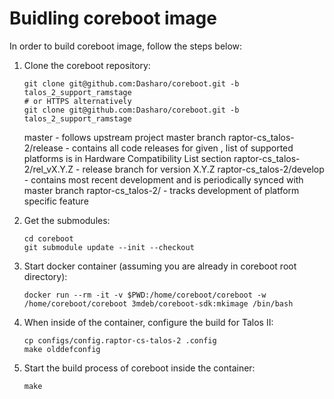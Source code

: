 # Buidling coreboot image

In order to build coreboot image, follow the steps below:

1. Clone the coreboot repository:

   ```
   git clone git@github.com:Dasharo/coreboot.git -b talos_2_support_ramstage
   # or HTTPS alternatively
   git clone git@github.com:Dasharo/coreboot.git -b talos_2_support_ramstage
   ```

    master - follows upstream project master branch
    raptor-cs_talos-2/release - contains all code releases for given <platform>, list of supported platforms is in Hardware Compatibility List section
    raptor-cs_talos-2/rel_vX.Y.Z - release branch for version X.Y.Z
    raptor-cs_talos-2/develop - contains most recent development and is periodically synced with master branch
    raptor-cs_talos-2/<feature> - tracks development of platform specific feature


2. Get the submodules:

   ```
   cd coreboot
   git submodule update --init --checkout
   ```

3. Start docker container (assuming you are already in coreboot root
   directory):

   ```
   docker run --rm -it -v $PWD:/home/coreboot/coreboot -w /home/coreboot/coreboot 3mdeb/coreboot-sdk:mkimage /bin/bash
   ```

4. When inside of the container, configure the build for Talos II:

   ```
   cp configs/config.raptor-cs-talos-2 .config
   make olddefconfig
   ```

5. Start the build process of coreboot inside the container:

   ```
   make
   ```
